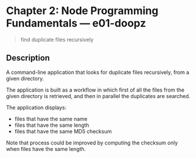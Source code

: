# Chapter 2: Node Programming Fundamentals &mdash; e01-doopz
> find duplicate files recursively

## Description
A command-line application that looks for duplicate files recursively, from a given directory.

The application is built as a workflow in which first of all the files from the given directory is retrieved, and then in parallel the duplicates are searched.

The application displays:
+ files that have the same name
+ files that have the same length
+ files that have the same MD5 checksum

Note that process could be improved by computing the checksum only when files have the same length.
